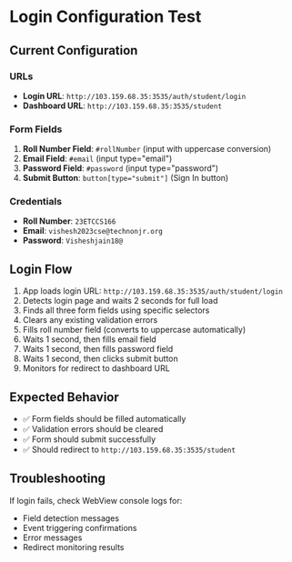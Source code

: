 # Login Configuration Test

## Current Configuration

### URLs
- **Login URL**: `http://103.159.68.35:3535/auth/student/login`
- **Dashboard URL**: `http://103.159.68.35:3535/student`

### Form Fields
1. **Roll Number Field**: `#rollNumber` (input with uppercase conversion)
2. **Email Field**: `#email` (input type="email")
3. **Password Field**: `#password` (input type="password")
4. **Submit Button**: `button[type="submit"]` (Sign In button)

### Credentials
- **Roll Number**: `23ETCCS166`
- **Email**: `vishesh2023cse@technonjr.org`
- **Password**: `Visheshjain18@`

## Login Flow
1. App loads login URL: `http://103.159.68.35:3535/auth/student/login`
2. Detects login page and waits 2 seconds for full load
3. Finds all three form fields using specific selectors
4. Clears any existing validation errors
5. Fills roll number field (converts to uppercase automatically)
6. Waits 1 second, then fills email field
7. Waits 1 second, then fills password field
8. Waits 1 second, then clicks submit button
9. Monitors for redirect to dashboard URL

## Expected Behavior
- ✅ Form fields should be filled automatically
- ✅ Validation errors should be cleared
- ✅ Form should submit successfully
- ✅ Should redirect to `http://103.159.68.35:3535/student`

## Troubleshooting
If login fails, check WebView console logs for:
- Field detection messages
- Event triggering confirmations
- Error messages
- Redirect monitoring results